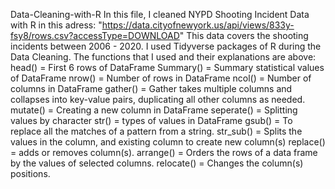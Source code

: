  Data-Cleaning-with-R
 In this file, I cleaned NYPD Shooting Incident Data with R in this adress: "https://data.cityofnewyork.us/api/views/833y-fsy8/rows.csv?accessType=DOWNLOAD"
 This data covers the shooting incidents between 2006 - 2020.
 I used Tidyverse packages of R during the Data Cleaning.
 The functions that I used and their explanations are above:
 head() = First 6 rows of DataFrame
 Summary() = Summary statistical values of DataFrame
 nrow() = Number of rows in DataFrame
 ncol() = Number of columns in DataFrame
 gather() = Gather takes multiple columns and collapses into key-value pairs, duplicating all other columns as needed.
 mutate() = Creating a new column in DataFrame
 seperate() = Splitting values by character
 str() = types of values in DataFrame
 gsub() =  To replace all the matches of a pattern from a string.
 str_sub() = Splits the values in the column, and existing column to create new column(s)
 replace() = adds or removes column(s).
 arrange() = Orders the rows of a data frame by the values of selected columns.
 relocate() = Changes the column(s) positions.
